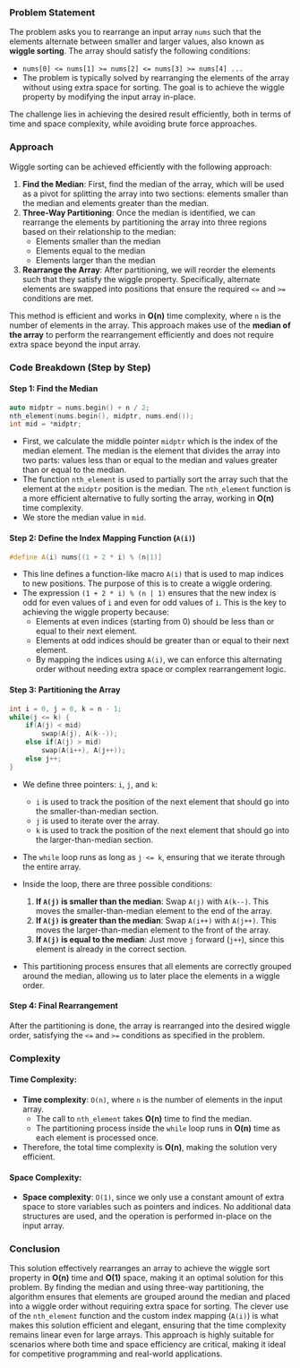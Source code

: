 ### Problem Statement

The problem asks you to rearrange an input array `nums` such that the elements alternate between smaller and larger values, also known as **wiggle sorting**. The array should satisfy the following conditions:
- `nums[0] <= nums[1] >= nums[2] <= nums[3] >= nums[4] ...`
- The problem is typically solved by rearranging the elements of the array without using extra space for sorting. The goal is to achieve the wiggle property by modifying the input array in-place.

The challenge lies in achieving the desired result efficiently, both in terms of time and space complexity, while avoiding brute force approaches.

### Approach

Wiggle sorting can be achieved efficiently with the following approach:
1. **Find the Median**: First, find the median of the array, which will be used as a pivot for splitting the array into two sections: elements smaller than the median and elements greater than the median.
2. **Three-Way Partitioning**: Once the median is identified, we can rearrange the elements by partitioning the array into three regions based on their relationship to the median:
   - Elements smaller than the median
   - Elements equal to the median
   - Elements larger than the median
3. **Rearrange the Array**: After partitioning, we will reorder the elements such that they satisfy the wiggle property. Specifically, alternate elements are swapped into positions that ensure the required `<=` and `>=` conditions are met.

This method is efficient and works in **O(n)** time complexity, where `n` is the number of elements in the array. This approach makes use of the **median of the array** to perform the rearrangement efficiently and does not require extra space beyond the input array.

### Code Breakdown (Step by Step)

#### Step 1: Find the Median
```cpp
auto midptr = nums.begin() + n / 2;
nth_element(nums.begin(), midptr, nums.end());
int mid = *midptr;
```
- First, we calculate the middle pointer `midptr` which is the index of the median element. The median is the element that divides the array into two parts: values less than or equal to the median and values greater than or equal to the median.
- The function `nth_element` is used to partially sort the array such that the element at the `midptr` position is the median. The `nth_element` function is a more efficient alternative to fully sorting the array, working in **O(n)** time complexity.
- We store the median value in `mid`.

#### Step 2: Define the Index Mapping Function (`A(i)`)
```cpp
#define A(i) nums[(1 + 2 * i) % (n|1)]
```
- This line defines a function-like macro `A(i)` that is used to map indices to new positions. The purpose of this is to create a wiggle ordering.
- The expression `(1 + 2 * i) % (n | 1)` ensures that the new index is odd for even values of `i` and even for odd values of `i`. This is the key to achieving the wiggle property because:
  - Elements at even indices (starting from 0) should be less than or equal to their next element.
  - Elements at odd indices should be greater than or equal to their next element.
  - By mapping the indices using `A(i)`, we can enforce this alternating order without needing extra space or complex rearrangement logic.

#### Step 3: Partitioning the Array
```cpp
int i = 0, j = 0, k = n - 1;
while(j <= k) {
    if(A(j) < mid)
        swap(A(j), A(k--));
    else if(A(j) > mid)
        swap(A(i++), A(j++));
    else j++;
}
```
- We define three pointers: `i`, `j`, and `k`:
  - `i` is used to track the position of the next element that should go into the smaller-than-median section.
  - `j` is used to iterate over the array.
  - `k` is used to track the position of the next element that should go into the larger-than-median section.
  
- The `while` loop runs as long as `j <= k`, ensuring that we iterate through the entire array.
- Inside the loop, there are three possible conditions:
  1. **If `A(j)` is smaller than the median**: Swap `A(j)` with `A(k--)`. This moves the smaller-than-median element to the end of the array.
  2. **If `A(j)` is greater than the median**: Swap `A(i++)` with `A(j++)`. This moves the larger-than-median element to the front of the array.
  3. **If `A(j)` is equal to the median**: Just move `j` forward (`j++`), since this element is already in the correct section.
  
- This partitioning process ensures that all elements are correctly grouped around the median, allowing us to later place the elements in a wiggle order.

#### Step 4: Final Rearrangement
After the partitioning is done, the array is rearranged into the desired wiggle order, satisfying the `<=` and `>=` conditions as specified in the problem.

### Complexity

#### Time Complexity:
- **Time complexity**: `O(n)`, where `n` is the number of elements in the input array.
  - The call to `nth_element` takes **O(n)** time to find the median.
  - The partitioning process inside the `while` loop runs in **O(n)** time as each element is processed once.
- Therefore, the total time complexity is **O(n)**, making the solution very efficient.

#### Space Complexity:
- **Space complexity**: `O(1)`, since we only use a constant amount of extra space to store variables such as pointers and indices. No additional data structures are used, and the operation is performed in-place on the input array.

### Conclusion

This solution effectively rearranges an array to achieve the wiggle sort property in **O(n)** time and **O(1)** space, making it an optimal solution for this problem. By finding the median and using three-way partitioning, the algorithm ensures that elements are grouped around the median and placed into a wiggle order without requiring extra space for sorting. The clever use of the `nth_element` function and the custom index mapping (`A(i)`) is what makes this solution efficient and elegant, ensuring that the time complexity remains linear even for large arrays. This approach is highly suitable for scenarios where both time and space efficiency are critical, making it ideal for competitive programming and real-world applications.
